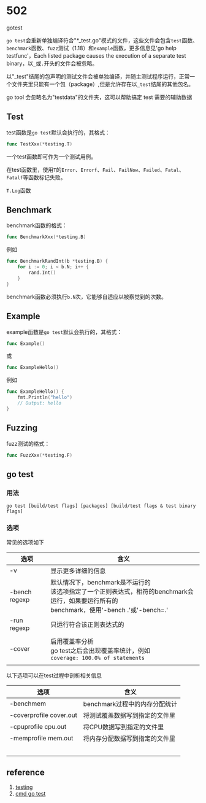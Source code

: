# 502

gotest

`go test`会重新单独编译符合"\*\_test.go"模式的文件，这些文件会包含`test`函数、`benchmark`函数、`fuzz`测试（1.18）和`example`函数，更多信息见'go help testfunc'，Each listed package causes the execution of a separate test binary，以`_`或`.`开头的文件会被忽略。

以"\_test"结尾的包声明的测试文件会被单独编译，并随主测试程序运行，正常一个文件夹里只能有一个包（package）,但是允许存在以`_test`结尾的其他包名。

go tool 会忽略名为"testdata"的文件夹，这可以帮助搞定 test 需要的辅助数据



## Test

test函数是`go test`默认会执行的，其格式：

```go
func TestXxx(*testing.T)
```

一个test函数即可作为一个测试用例。

在test函数里，使用`T`的`Error`、`Errorf`、`Fail`、`FailNow`、`Failed`、`Fatal`、`Fatalf`等函数标记失败。

`T.Log`函数



## Benchmark

benchmark函数的格式：

```go
func BenchmarkXxx(*testing.B)
```

例如

```go
func BenchmarkRandInt(b *testing.B) {
    for i := 0; i < b.N; i++ {
        rand.Int()
    }
}
```

benchmark函数必须执行`b.N`次，它能够自适应以被察觉到的次数。





## Example

example函数是`go test`默认会执行的，其格式：

```go
func Example()
```

或

```go
func ExampleHello()
```

例如

```go
func ExampleHello() {
    fmt.Println("hello")
    // Output: hello
}
```





## Fuzzing 

fuzz测试的格式：

```go
func FuzzXxx(*testing.F)
```





## go test

### 用法

```shell
go test [build/test flags] [packages] [build/test flags & test binary flags]
```



### 选项

常见的选项如下

| 选项          | 含义                                                         |
| ------------- | ------------------------------------------------------------ |
| -v            | 显示更多详细的信息                                           |
| -bench regexp | 默认情况下，benchmark是不运行的<br />该选项指定了一个正则表达式，相符的benchmark会运行，如果要运行所有的<br />benchmark，使用'-bench .'或'-bench=.' |
| -run regexp   | 只运行符合该正则表达式的                                     |
|               |                                                              |
| -cover        | 启用覆盖率分析<br />go test之后会出现覆盖率统计，例如<br />`coverage: 100.0% of statements` |
|               |                                                              |

以下选项可以在test过程中剖析相关信息

| 选项                    | 含义                           |
| ----------------------- | ------------------------------ |
| -benchmem               | benchmark过程中的内存分配统计  |
| -coverprofile cover.out | 将测试覆盖数据写到指定的文件里 |
| -cpuprofile cpu.out     | 将CPU数据写到指定的文件里      |
| -memprofile mem.out     | 将内存分配数据写到指定的文件里 |
|                         |                                |
|                         |                                |
|                         |                                |
|                         |                                |
|                         |                                |





## reference

1. [testing](https://pkg.go.dev/testing)
2. [cmd go test](https://golang.google.cn/cmd/go/)
